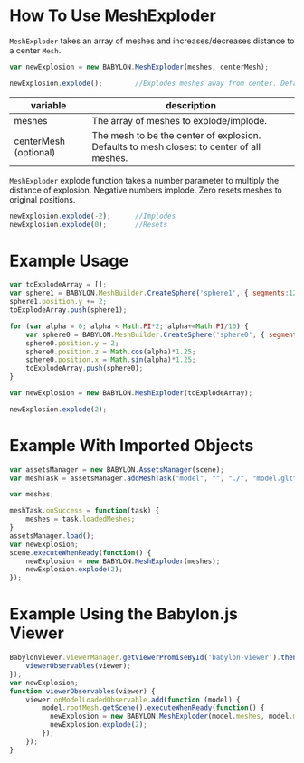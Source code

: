 # How To Use MeshExploder

`MeshExploder` takes an array of meshes and increases/decreases distance to a center `Mesh`.

```javascript
var newExplosion = new BABYLON.MeshExploder(meshes, centerMesh);

newExplosion.explode();        //Explodes meshes away from center. Default 1.0.
```

|variable| description|
|----------|-----------|
|meshes| The array of meshes to explode/implode.|
|centerMesh (optional)| The mesh to be the center of explosion. Defaults to mesh closest to center of all meshes.|

`MeshExploder` explode function takes a number parameter to multiply the distance of explosion. Negative numbers implode. Zero resets meshes to original positions.

```javascript
newExplosion.explode(-2);      //Implodes
newExplosion.explode(0);       //Resets
```

# Example Usage
```javascript
var toExplodeArray = [];
var sphere1 = BABYLON.MeshBuilder.CreateSphere('sphere1', { segments:12, diameter:2 }, scene);
sphere1.position.y += 2;
toExplodeArray.push(sphere1);

for (var alpha = 0; alpha < Math.PI*2; alpha+=Math.PI/10) {
    var sphere0 = BABYLON.MeshBuilder.CreateSphere('sphere0', { segments:8, diameter:.5 }, scene);
    sphere0.position.y = 2;
    sphere0.position.z = Math.cos(alpha)*1.25;
    sphere0.position.x = Math.sin(alpha)*1.25;
    toExplodeArray.push(sphere0);
}

var newExplosion = new BABYLON.MeshExploder(toExplodeArray);

newExplosion.explode(2);
```

# Example With Imported Objects
```javascript
var assetsManager = new BABYLON.AssetsManager(scene);
var meshTask = assetsManager.addMeshTask("model", "", "./", "model.gltf");

var meshes;

meshTask.onSuccess = function(task) {
    meshes = task.loadedMeshes;
}
assetsManager.load();
var newExplosion;
scene.executeWhenReady(function() {
    newExplosion = new BABYLON.MeshExploder(meshes);
    newExplosion.explode(2);
});
```

# Example Using the Babylon.js Viewer
```javascript
BabylonViewer.viewerManager.getViewerPromiseById('babylon-viewer').then(function (viewer) {
    viewerObservables(viewer);
});
var newExplosion;
function viewerObservables(viewer) {
    viewer.onModelLoadedObservable.add(function (model) {
        model.rootMesh.getScene().executeWhenReady(function() {
          newExplosion = new BABYLON.MeshExploder(model.meshes, model.meshes[0]);
          newExplosion.explode(2);
        });
    });
}
```